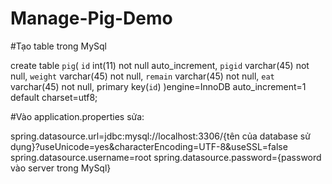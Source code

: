 # Manage-Pig-Demo
#Tạo table trong MySql

create table `pig`(
`id` int(11) not null auto_increment,
`pigid` varchar(45) not null,
`weight` varchar(45) not null,
`remain` varchar(45) not null,
`eat` varchar(45) not null,
primary key(`id`)
)engine=InnoDB auto_increment=1 default charset=utf8;

#Vào application.properties sửa:

spring.datasource.url=jdbc:mysql://localhost:3306/{tên của database sử dụng}?useUnicode=yes&characterEncoding=UTF-8&useSSL=false
spring.datasource.username=root
spring.datasource.password={password vào server trong MySql}
